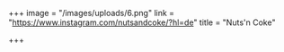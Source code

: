 +++
image = "/images/uploads/6.png"
link = "https://www.instagram.com/nutsandcoke/?hl=de"
title = "Nuts'n Coke"

+++
